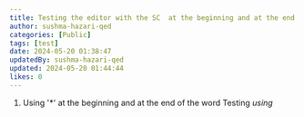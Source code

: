 ```yaml
---
title: Testing the editor with the SC  at the beginning and at the end
author: sushma-hazari-qed
categories: [Public]
tags: [test]
date: 2024-05-20 01:38:47 
updatedBy: sushma-hazari-qed
updated: 2024-05-20 01:44:44 
likes: 0
---
```


1. Using  '*' at the beginning and at the end of the word Testing  *using*